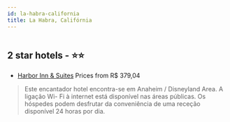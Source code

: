 ```yaml
---
id: la-habra-california
title: La Habra, Califórnia
---
```


<center><img src="https://photos.hotelbeds.com/giata/31/316857/316857a_hb_a_005.jpg" alt="" /></center>


##  2 star hotels - ⭐️⭐️

-    [Harbor Inn & Suites](https://us.hurb.com/hotels/la-habra/harbor-inn-suites-HT-HGMT?cmp=18055) Prices from R$ 379,04
   > Este encantador hotel encontra-se em Anaheim / Disneyland Area. A ligação Wi- Fi à internet está disponível nas áreas públicas. Os hóspedes podem desfrutar da conveniência de uma receção disponível 24 horas por dia.
